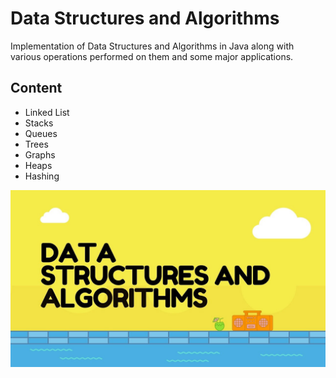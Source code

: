 # Data Structures and Algorithms

Implementation of Data Structures and Algorithms in Java along with various operations performed on them and some
major applications.

## Content

- Linked List
- Stacks
- Queues
- Trees
- Graphs
- Heaps
- Hashing

<p align='center'>
    <img src='data.jpeg' alt='Data Structures and Algorithms'>
</p>
